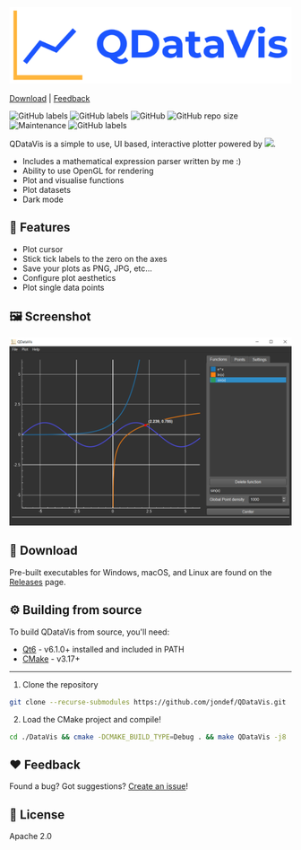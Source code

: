 [![QDataVis](doc/logo50percent.png)](https://github.com/jondef/QDataVis)

[Download](https://github.com/jondef/QDataVis#-download) |
[Feedback](https://github.com/jondef/QDataVis#%EF%B8%8F-feedback)

![GitHub labels](https://img.shields.io/badge/Version-v1.0.0-blue)
![GitHub labels](https://img.shields.io/badge/Language-C++-orange)
![GitHub](https://img.shields.io/github/license/jondef/QDataVis)
![GitHub repo size](https://img.shields.io/github/repo-size/jondef/QDataVis)
![Maintenance](https://img.shields.io/maintenance/yes/2021)
![GitHub labels](https://img.shields.io/badge/Ask%20me-anything-blue)

QDataVis is a simple to use, UI based, interactive plotter powered by <img src="https://cdn2.hubspot.net/hubfs/149513/Qt2017TemporaryImagesWebsite/qt_logo_with_text_green_rgb.png" height="15"/>.

  - Includes a mathematical expression parser written by me :)
  - Ability to use OpenGL for rendering
  - Plot and visualise functions
  - Plot datasets
  - Dark mode

🚀 Features
-----------
  - Plot cursor
  - Stick tick labels to the zero on the axes
  - Save your plots as PNG, JPG, etc...
  - Configure plot aesthetics
  - Plot single data points

🖼️ Screenshot
----------
![QDataVis](doc/screenshot.png)

💾 Download
--------
Pre-built executables for Windows, macOS, and Linux are found on the [Releases](https://github.com/jondef/QDataVis/releases) page.

⚙️ Building from source
----------
To build QDataVis from source, you'll need:
* [Qt6] - v6.1.0+ installed and included in PATH
* [CMake] - v3.17+
----------

1. Clone the repository
```sh
git clone --recurse-submodules https://github.com/jondef/QDataVis.git
```
2. Load the CMake project and compile!
```sh
cd ./DataVis && cmake -DCMAKE_BUILD_TYPE=Debug . && make QDataVis -j8
```

❤️ Feedback
--------
Found a bug? Got suggestions? [Create an issue](https://github.com/jondef/QDataVis/issues/new)!

📝 License
-------
Apache 2.0

[Qt6]: <https://www.qt.io/>
[QCustomPlot]: <https://www.qcustomplot.com/>
[CMake]: <https://cmake.org/download/>
